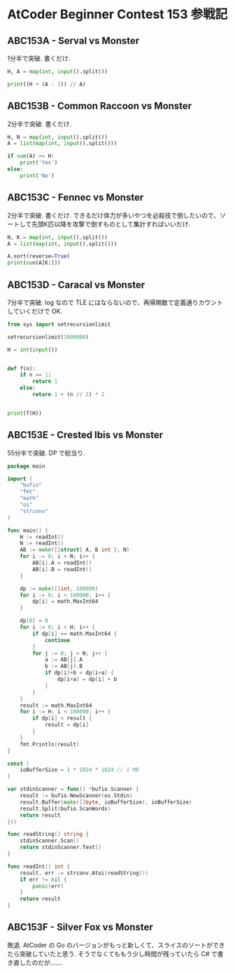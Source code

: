 # AtCoder Beginner Contest 153 参戦記

## ABC153A - Serval vs Monster

1分半で突破. 書くだけ.

```python
H, A = map(int, input().split())

print((H + (A - 1)) // A)
```

## ABC153B - Common Raccoon vs Monster

2分半で突破. 書くだけ.

```python
H, N = map(int, input().split())
A = list(map(int, input().split()))

if sum(A) >= H:
    print('Yes')
else:
    print('No')
```

## ABC153C - Fennec vs Monster

2分半で突破. 書くだけ. できるだけ体力が多いやつを必殺技で倒したいので、ソートして先頭K匹以降を攻撃で倒すものとして集計すればいいだけ.

```python
N, K = map(int, input().split())
A = list(map(int, input().split()))

A.sort(reverse=True)
print(sum(A[K:]))
```

## ABC153D - Caracal vs Monster

7分半で突破. log なので TLE にはならないので、再帰関数で定義通りカウントしていくだけで OK.

```python
from sys import setrecursionlimit

setrecursionlimit(1000000)

H = int(input())


def f(n):
    if n == 1:
        return 1
    else:
        return 1 + (n // 2) * 2


print(f(H))
```

## ABC153E - Crested Ibis vs Monster

55分半で突破. DP で総当り.

```go
package main

import (
	"bufio"
	"fmt"
	"math"
	"os"
	"strconv"
)

func main() {
	H := readInt()
	N := readInt()
	AB := make([]struct{ A, B int }, N)
	for i := 0; i < N; i++ {
		AB[i].A = readInt()
		AB[i].B = readInt()
	}

	dp := make([]int, 100000)
	for i := 0; i < 100000; i++ {
		dp[i] = math.MaxInt64
	}

	dp[0] = 0
	for i := 0; i < H; i++ {
		if dp[i] == math.MaxInt64 {
			continue
		}
		for j := 0; j < N; j++ {
			a := AB[j].A
			b := AB[j].B
			if dp[i]+b < dp[i+a] {
				dp[i+a] = dp[i] + b
			}
		}
	}
	result := math.MaxInt64
	for i := H; i < 100000; i++ {
		if dp[i] < result {
			result = dp[i]
		}
	}
	fmt.Println(result)
}

const (
	ioBufferSize = 1 * 1024 * 1024 // 1 MB
)

var stdinScanner = func() *bufio.Scanner {
	result := bufio.NewScanner(os.Stdin)
	result.Buffer(make([]byte, ioBufferSize), ioBufferSize)
	result.Split(bufio.ScanWords)
	return result
}()

func readString() string {
	stdinScanner.Scan()
	return stdinScanner.Text()
}

func readInt() int {
	result, err := strconv.Atoi(readString())
	if err != nil {
		panic(err)
	}
	return result
}
```

## ABC153F - Silver Fox vs Monster

敗退. AtCoder の Go のバージョンがもっと新しくて、スライスのソートができたら突破していたと思う. そうでなくてももう少し時間が残っていたら C# で書き直したのだが…….
